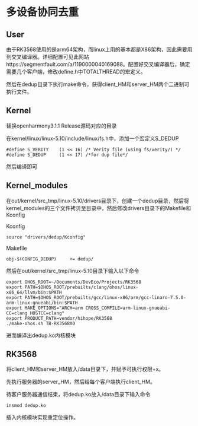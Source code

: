 # 多设备协同去重

## User

由于RK3568使用的是arm64架构，而linux上用的基本都是X86架构，因此需要用到交叉编译器。详细配置可见此网站https://segmentfault.com/a/1190000040169088。配置好交叉编译器后，确定需要几个客户端，修改define.h中TOTALTHREAD的宏定义。

然后在dedup目录下执行make命令，获得client_HM和server_HM两个二进制可执行文件。

## Kernel

替换openharmony3.1.1 Release源码对应的目录

在kernel/linux/linux-5.10/include/linux/fs.h中，添加一个宏定义S_DEDUP

```
#define S_VERITY	(1 << 16) /* Verity file (using fs/verity/) */
#define S_DEDUP		(1 << 17) /*for dup file*/
```

然后编译即可

## Kernel_modules

在out/kernel/src_tmp/linux-5.10/drivers目录下，创建一个dedup目录，然后将kernel_modules的三个文件拷贝至目录中，然后修改drivers目录下的Makefile和Kconfig

Kconfig

```
source "drivers/dedup/Kconfig"
```

Makefile

```
obj-$(CONFIG_DEDUP)		+= dedup/
```

然后在out/kernel/src_tmp/linux-5.10目录下输入以下命令

```
export OHOS_ROOT=~/Documents/DevEco/Projects/RK3568
export PATH=$OHOS_ROOT/prebuilts/clang/ohos/linux-x86_64/llvm/bin:$PATH
export PATH=$OHOS_ROOT/prebuilts/gcc/linux-x86/arm/gcc-linaro-7.5.0-arm-linux-gnueabi/bin:$PATH
export MAKE_OPTIONS="ARCH=arm CROSS_COMPILE=arm-linux-gnueabi- CC=clang HOSTCC=clang"
export PRODUCT_PATH=vendor/hihope/RK3568
./make-ohos.sh TB-RK3568X0
```

进而编译出dedup.ko内核模块

## RK3568

将client_HM和server_HM放入/data目录下，并赋予可执行权限+x。

先执行服务器的server_HM，然后给每个客户端执行client_HM。

待客户服务器通信结束，将dedup.ko放入/data目录下输入命令

```
insmod dedup.ko
```

插入内核模块实现重定位操作。